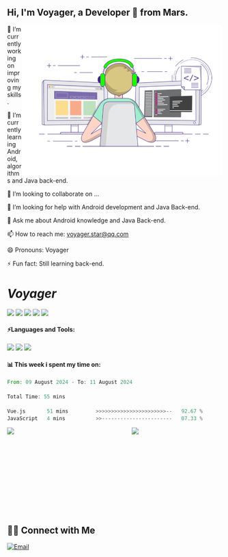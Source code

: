 ## Hi, I'm Voyager, a Developer 🚀 from Mars.
<img align="right" alt="GIF" src="https://raw.githubusercontent.com/Wenlong-Guo/open-assets/main/img/blog/gif3.gif" width="470"/>


🔭 I’m currently working on improving my skills.

🌱 I’m currently learning Android, algorithms and Java back-end.

👯 I’m looking to collaborate on ...

🤔 I’m looking for help with Android development and Java Back-end.

💬 Ask me about Android knowledge and Java Back-end.

📫 How to reach me: voyager.star@qq.com

😄 Pronouns: Voyager

⚡ Fun fact: Still learning back-end.

# ***Voyager***




![](https://img.shields.io/badge/Android-Developer-brightgreen) ![](https://img.shields.io/badge/Kotlin-Lover-blueviolet) ![](https://img.shields.io/badge/Java-Enthusiast-yellow) ![](https://img.shields.io/badge/Exp-1+yrs-red) ![](https://komarev.com/ghpvc/?username=Voyager0587&color=dc143c)

#### ⚡Languages and Tools:

<p>

  
  <!-- Your languages and tools. Be careful with the alignment. 
  You can use this sites to get logos: https://www.vectorlogo.zone or https://simpleicons.org/
  -->
  <code><img width="10%" src="https://www.vectorlogo.zone/logos/java/java-ar21.svg"></code>
  <code><img width="10%" src="https://www.vectorlogo.zone/logos/kotlinlang/kotlinlang-ar21.svg"></code>
  <code><img width="10%" src="https://www.vectorlogo.zone/logos/android/android-ar21.svg"></code>
  <br />

</p>

<!--
<div align="center">
    <img  src="https://github-readme-streak-stats.herokuapp.com/?user=Voyager0587&theme=cobalt&hide_border=true" />
</div>


<img src="https://github-readme-activity-graph.vercel.app/graph?username=Voyager0587&theme=react-dark" alt="Voyager's github activity graph"  />
<div align="center">
-->


#### 📊 This week i spent my time on:
<!--START_SECTION:waka-->

```rust
From: 09 August 2024 - To: 11 August 2024

Total Time: 55 mins

Vue.js       51 mins         >>>>>>>>>>>>>>>>>>>>>>>--   92.67 %
JavaScript   4 mins          >>-----------------------   07.33 %
```

<!--END_SECTION:waka-->
            

  
<img width="45%" src="https://github-readme-stats.vercel.app/api/top-langs/?username=Voyager0587&layout=compact&langs_count=8&theme=cobalt" align="left" />
<img width="42%" src="https://github-readme-stats.vercel.app/api?username=Voyager0587&show_icons=true&theme=cobalt" align="right" />
</div><br/><br/><br/><br/>
 <br/>
  <br/>


  <br/>  <br/>  
<p>
 <br>
  <br>
<h2>🤝🏻 Connect with Me</h2> 





<p align="left">
<a href="mailto:voyager.star@qq.com"><img alt="Email" src="https://img.shields.io/badge/Email-voyager.star@qq.com-blue?style=flat-square&logo=gmail"></a>
</p>














